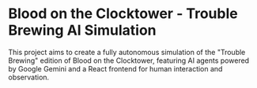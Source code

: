 # Blood on the Clocktower - Trouble Brewing AI Simulation

This project aims to create a fully autonomous simulation of the "Trouble Brewing" edition of Blood on the Clocktower, featuring AI agents powered by Google Gemini and a React frontend for human interaction and observation. 